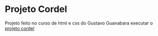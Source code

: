 <h1>Projeto Cordel</h1>
Projeto feito no curso de html e css do Gustavo Guanabara 
executar o <a href="https://luisgabrielvieira.github.io/projeto-cordel/">projeto cordel</a>